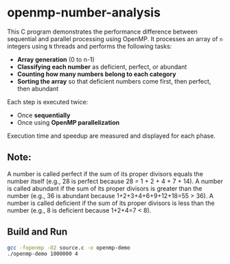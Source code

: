 # openmp-number-analysis

This C program demonstrates the performance difference between sequential and parallel processing using OpenMP. It processes an array of `n` integers using `N` threads and performs the following tasks:

- **Array generation** (0 to n-1)
- **Classifying each number** as deficient, perfect, or abundant
- **Counting how many numbers belong to each category**
- **Sorting the array** so that deficient numbers come first, then perfect, then abundant

Each step is executed twice:
- Once **sequentially**
- Once using **OpenMP parallelization**

Execution time and speedup are measured and displayed for each phase.


## Note: 


A number is called perfect if the sum of its proper divisors equals the number itself (e.g., 28 is perfect because 28 = 1 + 2 + 4 + 7 + 14).
A number is called abundant if the sum of its proper divisors is greater than the number (e.g., 36 is abundant because 1+2+3+4+6+9+12+18=55 > 36).
A number is called deficient if the sum of its proper divisors is less than the number (e.g., 8 is deficient because 1+2+4=7 < 8).


## Build and Run

```bash
gcc -fopenmp -O2 source.c -o openmp-demo
./openmp-demo 1000000 4
